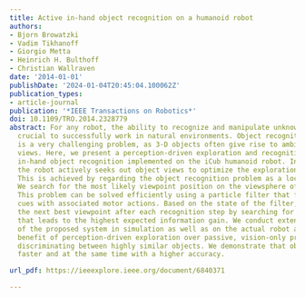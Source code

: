 ```yaml
---
title: Active in-hand object recognition on a humanoid robot
authors:
- Bjorn Browatzki
- Vadim Tikhanoff
- Giorgio Metta
- Heinrich H. Bulthoff
- Christian Wallraven
date: '2014-01-01'
publishDate: '2024-01-04T20:45:04.100062Z'
publication_types:
- article-journal
publication: '*IEEE Transactions on Robotics*'
doi: 10.1109/TRO.2014.2328779
abstract: For any robot, the ability to recognize and manipulate unknown objects is
  crucial to successfully work in natural environments. Object recognition and categorization
  is a very challenging problem, as 3-D objects often give rise to ambiguous, 2-D
  views. Here, we present a perception-driven exploration and recognition scheme for
  in-hand object recognition implemented on the iCub humanoid robot. In this setup,
  the robot actively seeks out object views to optimize the exploration sequence.
  This is achieved by regarding the object recognition problem as a localization problem.
  We search for the most likely viewpoint position on the viewsphere of all objects.
  This problem can be solved efficiently using a particle filter that fuses visual
  cues with associated motor actions. Based on the state of the filter, we can predict
  the next best viewpoint after each recognition step by searching for the action
  that leads to the highest expected information gain. We conduct extensive evaluations
  of the proposed system in simulation as well as on the actual robot and show the
  benefit of perception-driven exploration over passive, vision-only processes at
  discriminating between highly similar objects. We demonstrate that objects are recognized
  faster and at the same time with a higher accuracy.

url_pdf: https://ieeexplore.ieee.org/document/6840371

---
```

